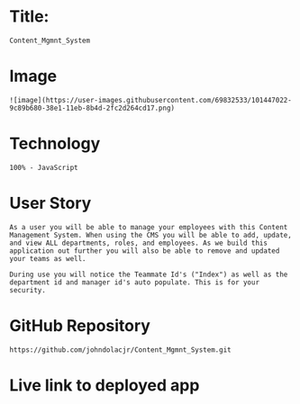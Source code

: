 # Title:
    Content_Mgmnt_System

# Image
    ![image](https://user-images.githubusercontent.com/69832533/101447022-9c89b680-38e1-11eb-8b4d-2fc2d264cd17.png)


# Technology 
    100% - JavaScript

# User Story
    As a user you will be able to manage your employees with this Content Management System. When using the CMS you will be able to add, update, and view ALL departments, roles, and employees. As we build this application out further you will also be able to remove and updated your teams as well. 
    
    During use you will notice the Teammate Id's ("Index") as well as the department id and manager id's auto populate. This is for your security.
    
# GitHub Repository
    https://github.com/johndolacjr/Content_Mgmnt_System.git
    
# Live link to deployed app    

